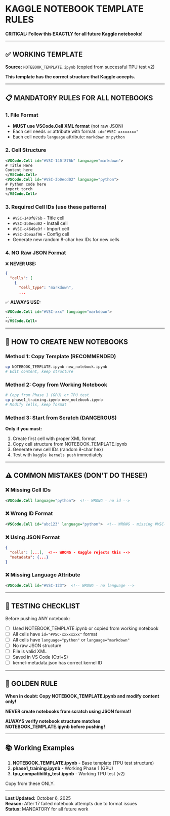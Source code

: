 # KAGGLE NOTEBOOK TEMPLATE RULES

**CRITICAL: Follow this EXACTLY for all future Kaggle notebooks!**

---

## ✅ WORKING TEMPLATE

**Source:** `NOTEBOOK_TEMPLATE.ipynb` (copied from successful TPU test v2)

**This template has the correct structure that Kaggle accepts.**

---

## 📋 MANDATORY RULES FOR ALL NOTEBOOKS

### 1. File Format
- **MUST use VSCode.Cell XML format** (not raw JSON)
- Each cell needs `id` attribute with format: `id="#VSC-xxxxxxxx"`
- Each cell needs `language` attribute: `markdown` or `python`

### 2. Cell Structure
```xml
<VSCode.Cell id="#VSC-140f876b" language="markdown">
# Title Here
Content here
</VSCode.Cell>
<VSCode.Cell id="#VSC-3b0ecd02" language="python">
# Python code here
import torch
</VSCode.Cell>
```

### 3. Required Cell IDs (use these patterns)
- `#VSC-140f876b` - Title cell
- `#VSC-3b0ecd02` - Install cell
- `#VSC-c4649e9f` - Import cell
- `#VSC-3beaaf96` - Config cell
- Generate new random 8-char hex IDs for new cells

### 4. NO Raw JSON Format
❌ **NEVER USE:**
```json
{
  "cells": [
    {
      "cell_type": "markdown",
      ...
```

✅ **ALWAYS USE:**
```xml
<VSCode.Cell id="#VSC-xxx" language="markdown">
...
</VSCode.Cell>
```

---

## 🚀 HOW TO CREATE NEW NOTEBOOKS

### Method 1: Copy Template (RECOMMENDED)
```bash
cp NOTEBOOK_TEMPLATE.ipynb new_notebook.ipynb
# Edit content, keep structure
```

### Method 2: Copy from Working Notebook
```bash
# Copy from Phase 1 (GPU) or TPU test
cp phase1_training.ipynb new_notebook.ipynb
# Modify cells, keep format
```

### Method 3: Start from Scratch (DANGEROUS)
**Only if you must:**
1. Create first cell with proper XML format
2. Copy cell structure from NOTEBOOK_TEMPLATE.ipynb
3. Generate new cell IDs (random 8-char hex)
4. Test with `kaggle kernels push` immediately

---

## ⚠️ COMMON MISTAKES (DON'T DO THESE!)

### ❌ Missing Cell IDs
```xml
<VSCode.Cell language="python">  <!-- WRONG - no id -->
```

### ❌ Wrong ID Format
```xml
<VSCode.Cell id="abc123" language="python">  <!-- WRONG - missing #VSC- prefix -->
```

### ❌ Using JSON Format
```json
{
  "cells": [...],  <!-- WRONG - Kaggle rejects this -->
  "metadata": {...}
}
```

### ❌ Missing Language Attribute
```xml
<VSCode.Cell id="#VSC-123">  <!-- WRONG - no language -->
```

---

## 📝 TESTING CHECKLIST

Before pushing ANY notebook:

- [ ] Used NOTEBOOK_TEMPLATE.ipynb or copied from working notebook
- [ ] All cells have `id="#VSC-xxxxxxxx"` format
- [ ] All cells have `language="python"` or `language="markdown"`
- [ ] No raw JSON structure
- [ ] File is valid XML
- [ ] Saved in VS Code (Ctrl+S)
- [ ] kernel-metadata.json has correct kernel ID

---

## 🎯 GOLDEN RULE

**When in doubt: Copy NOTEBOOK_TEMPLATE.ipynb and modify content only!**

**NEVER create notebooks from scratch using JSON format!**

**ALWAYS verify notebook structure matches NOTEBOOK_TEMPLATE.ipynb before pushing!**

---

## 📚 Working Examples

1. **NOTEBOOK_TEMPLATE.ipynb** - Base template (TPU test structure)
2. **phase1_training.ipynb** - Working Phase 1 (GPU)
3. **tpu_compatibility_test.ipynb** - Working TPU test (v2)

Copy from these ONLY.

---

**Last Updated:** October 6, 2025  
**Reason:** After 17 failed notebook attempts due to format issues  
**Status:** MANDATORY for all future work
